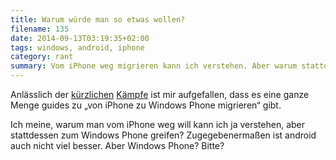 ```yaml
---
title: Warum würde man so etwas wollen?
filename: 135
date: 2014-09-13T03:19:35+02:00
tags: windows, android, iphone
category: rant
summary: Vom iPhone weg migrieren kann ich verstehen. Aber warum stattdessen zu Windows gehen?
---
```

Anlässlich der [kürzlichen](/blogposts/133) [Kämpfe](/blogposts/134) ist mir aufgefallen, dass es eine ganze Menge guides zu „von iPhone zu Windows Phone migrieren“ gibt.

Ich meine, warum man vom iPhone weg will kann ich ja verstehen, aber stattdessen zum Windows Phone greifen? Zugegebenermaßen ist android auch nicht viel besser. Aber Windows Phone? Bitte?

